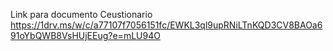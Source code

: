 Link para documento Ceustionario 
https://1drv.ms/w/c/a77107f7056151fc/EWKL3ql9upRNiLTnKQD3CV8BAOa691oYbQWB8VsHUjEEug?e=mLU94O
